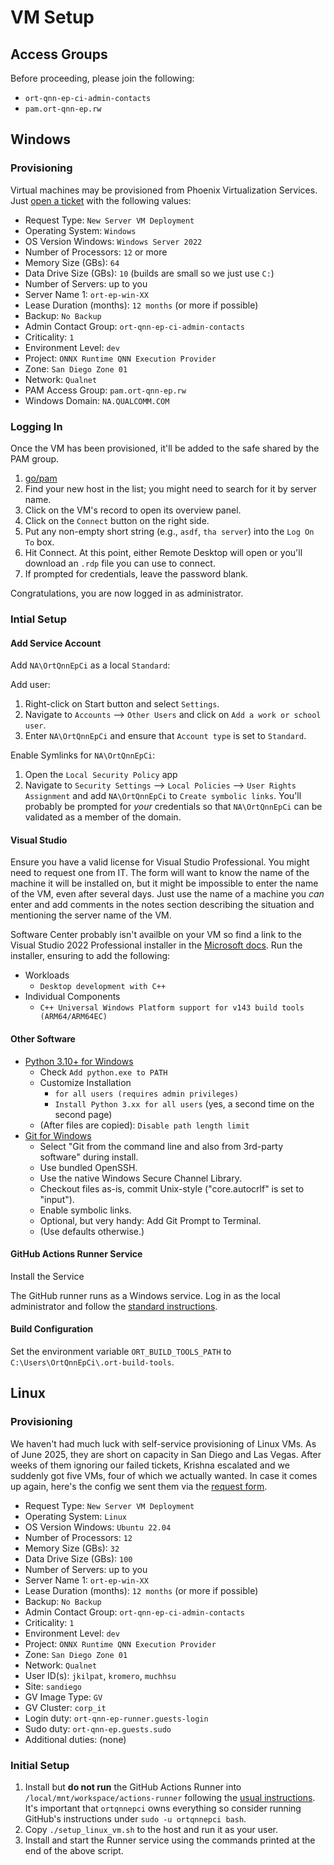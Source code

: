 # VM Setup

## Access Groups

Before proceeding, please join the following:

* `ort-qnn-ep-ci-admin-contacts`
* `pam.ort-qnn-ep.rw`

## Windows

### Provisioning

Virtual machines may be provisioned from Phoenix Virtualization Services. Just
[open a ticket](https://qualcomm.service-now.com/sp?id=sc_cat_item&sys_id=3261c161877a05903742ff78cebb3558) with
the following values:

* Request Type: `New Server VM Deployment`
* Operating System: `Windows`
* OS Version Windows: `Windows Server 2022`
* Number of Processors: `12` or more
* Memory Size (GBs): `64`
* Data Drive Size (GBs): `10` (builds are small so we just use `C:`)
* Number of Servers: up to you
* Server Name 1: `ort-ep-win-XX`
* Lease Duration (months): `12 months` (or more if possible)
* Backup: `No Backup`
* Admin Contact Group: `ort-qnn-ep-ci-admin-contacts`
* Criticality: `1`
* Environment Level: `dev`
* Project: `ONNX Runtime QNN Execution Provider`
* Zone: `San Diego Zone 01`
* Network: `Qualnet`
* PAM Access Group: `pam.ort-qnn-ep.rw`
* Windows Domain: `NA.QUALCOMM.COM`

### Logging In

Once the VM has been provisioned, it'll be added to the safe shared by the PAM group.

1. [go/pam](http://go/pam)
2. Find your new host in the list; you might need to search for it by server name.
3. Click on the VM's record to open its overview panel.
4. Click on the `Connect` button on the right side.
5. Put any non-empty short string (e.g., `asdf`, `tha server`) into the `Log On To` box.
6. Hit Connect. At this point, either Remote Desktop will open or you'll download an `.rdp` file you can use to connect.
7. If prompted for credentials, leave the password blank.

Congratulations, you are now logged in as administrator.

### Intial Setup

#### Add Service Account

Add `NA\OrtQnnEpCi` as a local `Standard`:

Add user:

1. Right-click on Start button and select `Settings`.
2. Navigate to `Accounts` --> `Other Users` and click on `Add a work or school user`.
3. Enter `NA\OrtQnnEpCi` and ensure that `Account type` is set to `Standard`.

Enable Symlinks for `NA\OrtQnnEpCi`:

1. Open the `Local Security Policy` app
2. Navigate to `Security Settings` --> `Local Policies` --> `User Rights Assignment` and add `NA\OrtQnnEpCi` to
   `Create symbolic links`. You'll probably be prompted for _your_ credentials so that `NA\OrtQnnEpCi` can be
   validated as a member of the domain.

#### Visual Studio

Ensure you have a valid license for Visual Studio Professional. You might need to request one from IT. The form
will want to know the name of the machine it will be installed on, but it might be impossible to enter the name
of the VM, even after several days. Just use the name of a machine you _can_ enter and add comments in the notes
section describing the situation and mentioning the server name of the VM.

Software Center probably isn't availble on your VM so find a link to the Visual Studio 2022 Professional installer
in the [Microsoft docs](https://learn.microsoft.com/en-us/visualstudio/install/use-command-line-parameters-to-install-visual-studio?view=vs-2022).
Run the installer, ensuring to add the following:

* Workloads
  * `Desktop development with C++`
* Individual Components
  * `C++ Universal Windows Platform support for v143 build tools (ARM64/ARM64EC)`

#### Other Software

* [Python 3.10+ for Windows](https://www.python.org/downloads/windows/)
  * Check `Add python.exe to PATH`
  * Customize Installation
    * `for all users (requires admin privileges)`
    * `Install Python 3.xx for all users` (yes, a second time on the second page)
  * (After files are copied): `Disable path length limit`
* [Git for Windows](https://git-scm.com/download/win)
  * Select "Git from the command line and also from 3rd-party software" during install.
  * Use bundled OpenSSH.
  * Use the native Windows Secure Channel Library.
  * Checkout files as-is, commit Unix-style ("core.autocrlf" is set to "input").
  * Enable symbolic links.
  * Optional, but very handy: Add Git Prompt to Terminal.
  * (Use defaults otherwise.)

#### GitHub Actions Runner Service

Install the Service

The GitHub runner runs as a Windows service. Log in as the local administrator and follow the
[standard instructions](https://github.qualcomm.com/MLG/onnxruntime-qnn-ep/settings/actions/runners/new?arch=x64&os=win).

#### Build Configuration

Set the environment variable `ORT_BUILD_TOOLS_PATH` to `C:\Users\OrtQnnEpCi\.ort-build-tools`.

## Linux

### Provisioning

We haven't had much luck with self-service provisioning of Linux VMs. As of June 2025, they are short on capacity
in San Diego and Las Vegas. After weeks of them ignoring our failed tickets, Krishna escalated and we suddenly got
five VMs, four of which we actually wanted. In case it comes up again, here's the config we sent them via the
[request form](https://qualcomm.service-now.com/sp?id=sc_cat_item&sys_id=3261c161877a05903742ff78cebb3558).

* Request Type: `New Server VM Deployment`
* Operating System: `Linux`
* OS Version Windows: `Ubuntu 22.04`
* Number of Processors: `12`
* Memory Size (GBs): `32`
* Data Drive Size (GBs): `100`
* Number of Servers: up to you
* Server Name 1: `ort-ep-win-XX`
* Lease Duration (months): `12 months` (or more if possible)
* Backup: `No Backup`
* Admin Contact Group: `ort-qnn-ep-ci-admin-contacts`
* Criticality: `1`
* Environment Level: `dev`
* Project: `ONNX Runtime QNN Execution Provider`
* Zone: `San Diego Zone 01`
* Network: `Qualnet`
* User ID(s): `jkilpat`, `kromero`, `muchhsu`
* Site: `sandiego`
* GV Image Type: `GV`
* GV Cluster: `corp_it`
* Login duty: `ort-qnn-ep-runner.guests-login`
* Sudo duty: `ort-qnn-ep.guests.sudo`
* Additional duties: (none)

### Initial Setup

1. Install but **do not run** the GitHub Actions Runner into `/local/mnt/workspace/actions-runner` following the
   [usual instructions](https://github.qualcomm.com/MLG/onnxruntime-qnn-ep/settings/actions/runners/new?arch=x64&os=linux).
   It's important that `ortqnnepci` owns everything so consider running GitHub's instructions under `sudo -u ortqnnepci bash`.
2. Copy `./setup_linux_vm.sh` to the host and run it as your user.
3. Install and start the Runner service using the commands printed at the end of the above script.
